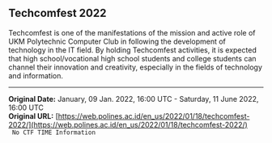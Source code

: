 ## Techcomfest 2022

Techcomfest is one of the manifestations of the mission and active role of UKM Polytechnic Computer Club in following the development of technology in the IT field. By holding Techcomfest activities, it is expected that high school/vocational high school students and college students can channel their innovation and creativity, especially in the fields of technology and information.

---
**Original Date:** January, 09 Jan. 2022, 16:00 UTC - Saturday, 11 June 2022, 16:00 UTC<br>
**Original URL:** [https://web.polines.ac.id/en_us/2022/01/18/techcomfest-2022/](https://web.polines.ac.id/en_us/2022/01/18/techcomfest-2022/)<br>
`` No CTF TIME Information``
<!-- Official URL: https://web.polines.ac.id/en_us/2022/01/18/techcomfest-2022/-->